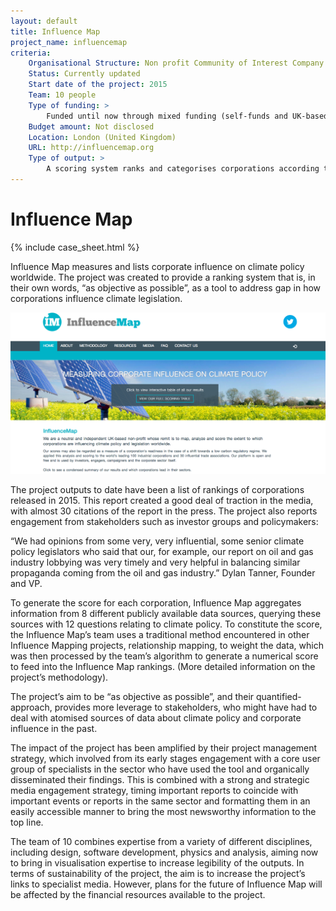 ```yaml
---
layout: default
title: Influence Map
project_name: influencemap
criteria:
    Organisational Structure: Non profit Community of Interest Company (CIC)
    Status: Currently updated
    Start date of the project: 2015
    Team: 10 people 
    Type of funding: >
        Funded until now through mixed funding (self-funds and UK-based Foundations)
    Budget amount: Not disclosed
    Location: London (United Kingdom)
    URL: http://influencemap.org
    Type of output: >
        A scoring system ranks and categorises corporations according to how they influence climate policy.
---
```


# Influence Map

{% include case_sheet.html %}

Influence Map measures and lists corporate influence on climate policy worldwide. The project was created to provide a ranking system that is, in their own words, “as objective as possible”, as a tool to address gap in how corporations influence climate legislation.

![](influence_map.png)

The project outputs to date have been a list of rankings of corporations released in 2015. This report created a good deal of traction in the media, with almost 30 citations of the report in the press. The project also reports engagement from stakeholders such as investor groups and policymakers:

“We had opinions from some very, very influential, some senior climate policy legislators who said that our, for example, our report on oil and gas industry lobbying was very timely and very helpful in balancing similar propaganda coming from the oil and gas industry.” Dylan Tanner, Founder and VP.

To generate the score for each corporation, Influence Map aggregates information from 8 different publicly available data sources, querying these sources with 12 questions relating to climate policy. To constitute the score, the Influence Map’s team uses a traditional method encountered in other Influence Mapping projects, relationship mapping, to weight the data, which was then processed by the team’s algorithm to generate a numerical score to feed into the Influence Map rankings. (More detailed information on the project’s methodology).

The project’s aim to be “as objective as possible”, and their quantified-approach, provides more leverage to stakeholders, who might have had to deal with atomised sources of data about climate policy and corporate influence in the past. 

The impact of the project has been amplified by their project management strategy, which involved from its early stages engagement with a core user group of specialists in the sector who have used the tool and organically disseminated their findings. This is combined with a strong and strategic media engagement strategy, timing important reports to coincide with important events or reports in the same sector and formatting them in an easily accessible manner to bring the most newsworthy information to the top line. 

The team of 10 combines expertise from a variety of different disciplines, including design, software development, physics and analysis, aiming now to bring in visualisation expertise to increase legibility of the outputs. In terms of sustainability of the project, the aim is to increase the project’s links to specialist media. However, plans for the future of Influence Map will be affected by the financial resources available to the project.
